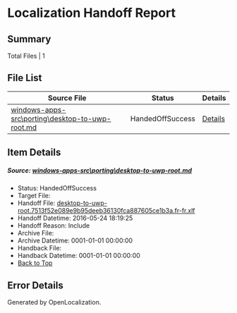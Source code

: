 # <a name='report-top'></a> Localization Handoff Report

## Summary
 Total Files | 1

## File List
 Source File | Status | Details 
 ----------- | ------ | ------- 
 [windows-apps-src\porting\desktop-to-uwp-root.md](https://github.com/Microsoft/windows-apps/blob/3b487387bf2e04db76042bbe7da1845cd4ea04b8/windows-apps-src/porting/desktop-to-uwp-root.md) | HandedOffSuccess | [Details](#85a9fba8c0e016d39d3ab25cd5681988f6c5db683368)

## Item Details
##### <a name='85a9fba8c0e016d39d3ab25cd5681988f6c5db683368'></a> Source: [windows-apps-src\porting\desktop-to-uwp-root.md](https://github.com/Microsoft/windows-apps/blob/3b487387bf2e04db76042bbe7da1845cd4ea04b8/windows-apps-src/porting/desktop-to-uwp-root.md)
* Status: HandedOffSuccess
* Target File: 
* Handoff File: [desktop-to-uwp-root.7513f52e089e9b95deeb36130fca887605ce1b3a.fr-fr.xlf](https://github.com/Microsoft/WDG.handoff/blob/df0077a104344f3afd4a0cb854531adf85f38f5e/ol-handoff/Microsoft/windows-apps.fr-fr/master/desktop-to-uwp-root.7513f52e089e9b95deeb36130fca887605ce1b3a.fr-fr.xlf)
* Handoff Datetime: 2016-05-24 18:19:25
* Handoff Reason: Include
* Archive File: 
* Archive Datetime: 0001-01-01 00:00:00
* Handback File: 
* Handback Datetime: 0001-01-01 00:00:00
* [Back to Top](#report-top)


## Error Details

Generated by OpenLocalization.
